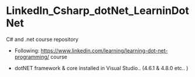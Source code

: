 # LinkedIn_Csharp_dotNet_LearninDotNet
C# and .net course repository

- Following: https://www.linkedin.com/learning/learning-dot-net-programming/ course

* dotNET framework & core installed in Visual Studio.. (4.6.1 & 4.8.0 etc.. )

